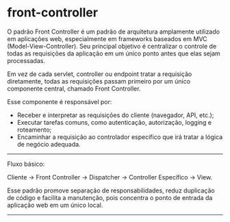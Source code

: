 # front-controller

O padrão Front Controller é um padrão de arquitetura amplamente utilizado em aplicações web, especialmente em frameworks baseados em MVC (Model-View-Controller).
Seu principal objetivo é centralizar o controle de todas as requisições da aplicação em um único ponto antes que elas sejam processadas.

Em vez de cada servlet, controller ou endpoint tratar a requisição diretamente, todas as requisições passam primeiro por um único componente central, chamado Front Controller.

Esse componente é responsável por:

- Receber e interpretar as requisições do cliente (navegador, API, etc.);
- Executar tarefas comuns, como autenticação, autorização, logging e roteamento;
- Encaminhar a requisição ao controlador específico que irá tratar a lógica de negócio adequada.

---

Fluxo básico:

Cliente -> Front Controller -> Dispatcher -> Controller Específico -> View.

Esse padrão promove separação de responsabilidades, reduz duplicação de código e facilita a manutenção, pois concentra o ponto de entrada da aplicação web em um único local.

---
